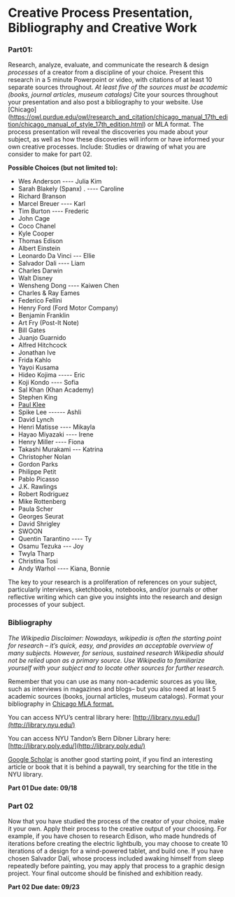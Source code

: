 # Creative Process Presentation, Bibliography and Creative Work

### Part01: 
Research, analyze, evaluate, and communicate the research & design *processes* of a creator from a discipline of your choice. Present this research in a 5 minute Powerpoint or video, with citations of at least 10 separate sources throughout. *At least five of the sources must be academic (books, journal articles, museum catalogs)* Cite your sources throughout your presentation and also post a bibliography to your website. Use [Chicago] (https://owl.purdue.edu/owl/research_and_citation/chicago_manual_17th_edition/chicago_manual_of_style_17th_edition.html) or MLA format. 
The process presentation will reveal the discoveries you made about your subject, as well as how these discoveries will inform or have informed your own creative processes. Include: Studies or drawing of what you are consider to make for part 02. 

**Possible Choices \(but not limited to\):**

* Wes Anderson ---- Julia Kim 
* Sarah Blakely \(Spanx\) . ---- Caroline
* Richard Branson
* Marcel Breuer ---- Karl 
* Tim Burton ---- Frederic 
* John Cage
* Coco Chanel 
* Kyle Cooper
* Thomas Edison 
* Albert Einstein
* Leonardo Da Vinci --- Ellie 
* Salvador Dali ---- Liam
* Charles Darwin
* Walt Disney  
* Wensheng Dong  ---- Kaiwen Chen
* Charles & Ray Eames
* Federico Fellini
* Henry Ford \(Ford Motor Company\)
* Benjamin Franklin
* Art Fry \(Post-It Note\)
* Bill Gates
* Juanjo Guarnido 
* Alfred Hitchcock
* Jonathan Ive
* Frida Kahlo 
* Yayoi Kusama
* Hideo Kojima ----- Eric
* Koji Kondo ---- Sofia 
* Sal Khan \(Khan Academy\)
* Stephen King 
* [Paul Klee](http://www.openculture.com/2016/03/3900-pages-of-paul-klees-personal-notebooks-are-now-online.html)
* Spike Lee ------ Ashli 
* David Lynch
* Henri Matisse  ---- Mikayla
* Hayao Miyazaki ---- Irene 
* Henry Miller ---- Fiona 
* Takashi Murakami --- Katrina
* Christopher Nolan 
* Gordon Parks
* Philippe Petit
* Pablo Picasso
* J.K. Rawlings 
* Robert Rodriguez
* Mike Rottenberg 
* Paula Scher
* Georges Seurat 
* David Shrigley 
* SWOON
* Quentin Tarantino ---- Ty
* Osamu Tezuka --- Joy
* Twyla Tharp
* Christina Tosi 
* Andy Warhol ---- Kiana, Bonnie

The key to your research is a proliferation of references on your subject, particularly interviews, sketchbooks, notebooks, and/or journals or other reflective writing which can give you insights into the research and design processes of your subject.

### Bibliography

*The Wikipedia Disclaimer: Nowadays, wikipedia is often the starting point for research – it’s quick, easy, and provides an acceptable overview of many subjects. However, for serious, sustained research Wikipedia should not be relied upon as a primary source. Use Wikipedia to familiarize yourself with your subject and to locate other sources for further research.*

Remember that you can use as many non-academic sources as you like, such as interviews in magazines and blogs– but you also need at least 5 academic sources (books, journal articles, museum catalogs). Format your bibliography in [Chicago MLA format.](https://owl.purdue.edu/owl/research_and_citation/chicago_manual_17th_edition/chicago_manual_of_style_17th_edition.html)

You can access NYU’s central library here: [http://library.nyu.edu/](http://library.nyu.edu/)

You can access NYU Tandon’s Bern Dibner Library here: [http://library.poly.edu/](http://library.poly.edu/)

[Google Scholar](https://scholar.google.com/) is another good starting point, if you find an interesting article or book that it is behind a paywall, try searching for the title in the NYU library.  

**Part 01 Due date: 09/18**


### Part 02

Now that you have studied the process of the creator of your choice, make it your own. Apply their process to the creative output of your choosing. For example, if you have chosen to research Edison, who made hundreds of iterations before creating the electric lightbulb, you may choose to create 10 iterations of a design for a wind-powered tablet, and build one. If you have chosen Salvador Dalí, whose process included awaking himself from sleep repeatedly before painting, you may apply that process to a graphic design project. Your final outcome should be finished and exhibition ready.  

**Part 02 Due date: 09/23**


